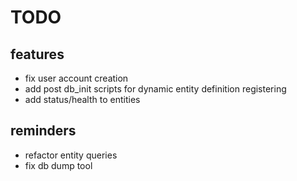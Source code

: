 # TODO
## features
* fix user account creation
* add post db_init scripts for dynamic entity definition registering
* add status/health to entities

## reminders
* refactor entity queries
* fix db dump tool
